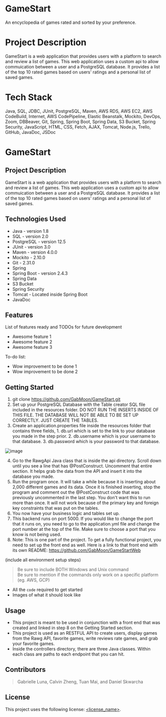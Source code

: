 # GameStart
An encyclopedia of games rated and sorted by your preference. 

# Project Description

GameStart is a web application that provides users with a platform to search and review a list of
games. This web application uses a custom api to allow commuication between a user and a PostgreSQL database. It provides
a list of the top 10 rated games based on users' ratings and a personal list of saved games.

# Tech Stack
Java, SQL, JDBC, JUnit, PostgreSQL, Maven, AWS RDS, AWS EC2, AWS CodeBuild, Internet, AWS CodePipeline, Elastic Beanstalk, Mockito, DevOps, Zoom, DBBeaver, Git, Spring, Spring Boot, Spring Data, S3 Bucket, Spring Security, JavaScript, HTML, CSS, Fetch, AJAX, Tomcat, Node.js, Trello, GitHub, JavaDoc, JSDoc




# GameStart

## Project Description

GameStart is a web application that provides users with a platform to search and review a list of
games. This web application uses a custom api to allow commuication between a user and a PostgreSQL database. It provides
a list of the top 10 rated games based on users' ratings and a personal list of saved games.

## Technologies Used

* Java - version 1.8
* SQL - version 2.0
* PostgreSQL - version 12.5
* JUnit - version 3.0
* Maven - version 4.0.0
* Mockito - 2.10.0
* Git - 2.31.0
* Spring
* Spring Boot - version 2.4.3
* Spring Data
* S3 Bucket
* Spring Security
* Tomcat - Located inside Spring Boot
* JavaDoc

## Features

List of features ready and TODOs for future development
* Awesome feature 1
* Awesome feature 2
* Awesome feature 3

To-do list:
* Wow improvement to be done 1
* Wow improvement to be done 2

## Getting Started
   
1. git clone https://github.com/GabMoon/GameStart.git
2. Set up your PostgreSQL Database with the Table creator SQL file included in the resources folder. DO NOT RUN THE INSERTS INSIDE OF THIS FILE. THE DATABASE WILL NOT BE ABLE TO BE SET UP CORRECTLY. JUST CREATE THE TABLES.
3. Create an application.properties file inside the resources folder that contains three fields, 1. db.url which is set to the link to your database you made in the step prior. 2. db.username which is your username to that database. 3. db.password which is your password to that database.

![image](https://user-images.githubusercontent.com/77693248/112165015-be732480-8bc4-11eb-80c8-62e1e218e6bc.png)

4. Go to the RawgApi Java class that is inside the api directory. Scroll down until you see a line that has @PostConstruct. Uncomment that entire section. It helps grab the data from the API and insert it into the database you made.
5. Run the program once. It will take a while because it is inserting about 2,000 different games and its data. Once it is finished inserting, stop the program and comment out the @PostConstruct code that was previously uncommented in the last step. You don't want this to run more than once. It will not work because of the primary key and foreign key constraints that was put on the tables.
6. You now have your business logic and tables set up.
7. This backend runs on port 5000. If you would like to change the port that it runs on, you need to go to the application.yml file and change the port number at the top of the file. Make sure to choose a port that you know is not being used.
8. Note: This is one part of the project. To get a fully functional project, you need to set up the front end as well. Here is a link to that front end with its own README: https://github.com/GabMoon/GameStartWeb


(include all environment setup steps)

> Be sure to include BOTH Windows and Unix command  
> Be sure to mention if the commands only work on a specific platform (eg. AWS, GCP)

- All the `code` required to get started
- Images of what it should look like

## Usage
* This project is meant to be used in conjunction with a front end that was created and linked in step 8 on the Getting Started section.
* This project is used as an RESTFUL API to create users, display games from the Rawg API, favorite games, write reviews rate games, and grab your favorite games.
*  Inside the controllers directory, there are three Java classes. Within each class are paths to each endpoint that you can hit.
## Contributors

> Gabrielle Luna, Calvin Zheng, Tuan Mai, and Daniel Skwarcha

## License

This project uses the following license: [<license_name>](<link>).
